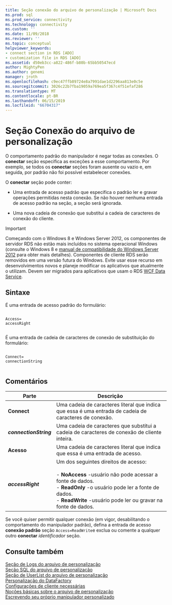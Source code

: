 ```yaml
---
title: Seção conexão do arquivo de personalização | Microsoft Docs
ms.prod: sql
ms.prod_service: connectivity
ms.technology: connectivity
ms.custom: ''
ms.date: 11/09/2018
ms.reviewer: ''
ms.topic: conceptual
helpviewer_keywords:
- connect section in RDS [ADO]
- customization file in RDS [ADO]
ms.assetid: d50eb3cc-a822-486f-b80b-65bb50547ecd
author: MightyPen
ms.author: genemi
manager: jroth
ms.openlocfilehash: c9ec47ffb89724e8a7991dae1d2296aa813e0c5e
ms.sourcegitcommit: 3026c22b7fba19059a769ea5f367c4f51efaf286
ms.translationtype: MT
ms.contentlocale: pt-BR
ms.lasthandoff: 06/15/2019
ms.locfileid: "66704317"
---
```

# <a name="customization-file-connect-section"></a>Seção Conexão do arquivo de personalização
O comportamento padrão do manipulador é negar todas as conexões. O **conectar** seção especifica as exceções a esse comportamento. Por exemplo, se todos os **conectar** seções foram ausente ou vazio e, em seguida, por padrão não foi possível estabelecer conexões.  
  
 O **conectar** seção pode conter:  
  
-   Uma entrada de acesso padrão que especifica o padrão ler e gravar operações permitidas nesta conexão. Se não houver nenhuma entrada de acesso padrão na seção, a seção será ignorada.  
  
-   Uma nova cadeia de conexão que substitui a cadeia de caracteres de conexão do cliente.  
  
> [!IMPORTANT]
>  Começando com o Windows 8 e Windows Server 2012, os componentes de servidor RDS não estão mais incluídos no sistema operacional Windows (consulte o Windows 8 e [manual de compatibilidade do Windows Server 2012](https://www.microsoft.com/download/details.aspx?id=27416) para obter mais detalhes). Componentes de cliente RDS serão removidos em uma versão futura do Windows. Evite usar esse recurso em desenvolvimentos novos e planeje modificar os aplicativos que atualmente o utilizam. Devem ser migrados para aplicativos que usam o RDS [WCF Data Service](https://go.microsoft.com/fwlink/?LinkId=199565).  
  
## <a name="syntax"></a>Sintaxe  
 É uma entrada de acesso padrão do formulário:  
  
```console
  
Access=  
accessRight  
  
```  
  
 É uma entrada de cadeia de caracteres de conexão de substituição do formulário:  
  
```console
  
Connect=  
connectionString  
  
```  
  
## <a name="remarks"></a>Comentários  
  
|Parte|Descrição|  
|----------|-----------------|  
|**Connect**|Uma cadeia de caracteres literal que indica que essa é uma entrada de cadeia de caracteres de conexão.|  
|**_connectionString_**|Uma cadeia de caracteres que substitui a cadeia de caracteres de conexão de cliente inteira.|  
|**Acesso**|Uma cadeia de caracteres literal que indica que essa é uma entrada de acesso.|  
|**_accessRight_**|Um dos seguintes direitos de acesso:<br /><br /> -   **NoAccess** -usuário não pode acessar a fonte de dados.<br />-   **ReadOnly** -o usuário pode ler a fonte de dados.<br />-   **ReadWrite** -usuário pode ler ou gravar na fonte de dados.|  
  
 Se você quiser permitir qualquer conexão (em vigor, desabilitando o comportamento do manipulador padrão), defina a entrada de acesso **conexão padrão** seção `Access=ReadWrite`e exclua ou comente a qualquer outro **conectar** _identificador_ seção.  
  
## <a name="see-also"></a>Consulte também  
 [Seção de Logs do arquivo de personalização](../../../ado/guide/remote-data-service/customization-file-logs-section.md)   
 [Seção SQL do arquivo de personalização](../../../ado/guide/remote-data-service/customization-file-sql-section.md)   
 [Seção de UserList do arquivo de personalização](../../../ado/guide/remote-data-service/customization-file-userlist-section.md)   
 [Personalização do DataFactory](../../../ado/guide/remote-data-service/datafactory-customization.md)   
 [Configurações de cliente necessárias](../../../ado/guide/remote-data-service/required-client-settings.md)   
 [Noções básicas sobre o arquivo de personalização](../../../ado/guide/remote-data-service/understanding-the-customization-file.md)   
 [Escrevendo seu próprio manipulador personalizado](../../../ado/guide/remote-data-service/writing-your-own-customized-handler.md)



